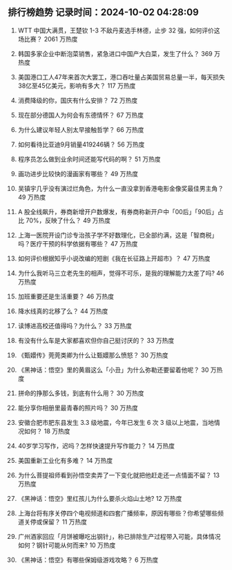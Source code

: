 
## 排行榜趋势 记录时间：2024-10-02 04:28:09
  
  1. WTT 中国大满贯，王楚钦 1-3 不敌丹麦选手林德，止步 32 强，如何评价这场比赛？ 2061 万热度
    
  2. 韩国多家企业中断泡菜销售，紧急进口中国产大白菜，发生了什么？ 369 万热度
    
  3. 美国港口工人47年来首次大罢工，港口吞吐量占美国贸易总量一半，每天损失38亿至45亿美元，影响有多大？ 117 万热度
    
  4. 消费降级的你，国庆有什么安排？ 72 万热度
    
  5. 现在部分德国人为何会有东德情怀？ 67 万热度
    
  6. 为什么建议年轻人别太早接触哲学？ 66 万热度
    
  7. 如何看待比亚迪9月销量419246辆？ 56 万热度
    
  8. 程序员怎么做到业余时间还能写代码的啊？ 51 万热度
    
  9. 画功进步比较快的漫画家有哪些？ 49 万热度
    
  10. 吴镇宇几乎没有演过烂角色，为什么一直没拿到香港电影金像奖最佳男主角？ 49 万热度
    
  11. A 股全线飙升，券商新增开户数爆发，有券商称新开户中「00后」「90后」占比 70%，反映了什么？ 49 万热度
    
  12. 上海一医院开设门诊专治孩子学不好数理化，已全部约满，这是「智商税」吗？医疗干预的科学依据有哪些？ 47 万热度
    
  13. 如何评价根据知乎小说改编的短剧《我在长征路上开超市》？ 47 万热度
    
  14. 为什么我听马三立老先生的相声，觉得不可乐，是我的理解能力太差了吗? 46 万热度
    
  15. 加班重要还是生活重要？ 46 万热度
    
  16. 降水线真的北移了么？ 44 万热度
    
  17. 读博进高校还值得吗？为什么？ 33 万热度
    
  18. 有没有什么车是大家都喜欢但你自己挺讨厌的？ 33 万热度
    
  19. 《甄嬛传》莞莞类卿为什么让甄嬛那么愤怒？ 30 万热度
    
  20. 《黑神话：悟空》里的黄眉这么「小丑」为什么弥勒还要留着他呢？ 30 万热度
    
  21. 拼命的挣那么多钱，到底有什么用？ 30 万热度
    
  22. 能分享你相册里最青春的照片吗？ 30 万热度
    
  23. 安徽合肥市肥东县发生 3.3 级地震，今年已发生 6 次 3 级以上地震，当地情况如何？ 18 万热度
    
  24. 40岁学习写作，迟吗？怎样快速提升写作能力？ 14 万热度
    
  25. 美国重新工业化有多难？ 14 万热度
    
  26. 为什么菩提祖师看到孙悟空卖弄了一下变化就把他赶走还一点情面不留？ 13 万热度
    
  27. 《黑神话：悟空》里红孩儿为什么要杀火焰山土地? 12 万热度
    
  28. 上海台将有序关停四个电视频道和四套广播频率，原因有哪些？你希望哪些频道关停或保留？ 11 万热度
    
  29. 广州酒家回应「月饼被曝吃出钢针」，称已排除生产过程带入可能，具体情况如何？钢针可能从何而来? 10 万热度
    
  30. 《黑神话：悟空》有哪些保姆级游戏攻略？ 6 万热度
    